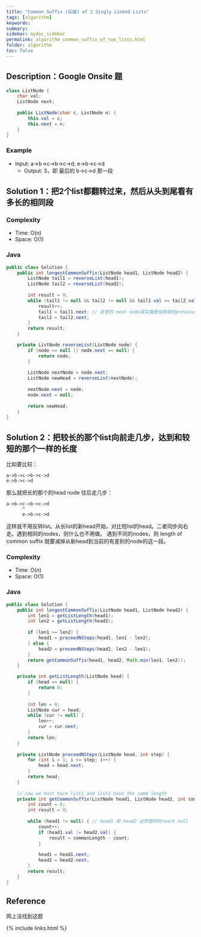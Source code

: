 ```yaml
---
title: "Common Suffix (后缀) of 2 Singly Linked Lists"
tags: [algorithm]
keywords:
summary:
sidebar: mydoc_sidebar
permalink: algorithm_common_suffix_of_two_lists.html
folder: algorithm
toc: false
---
```


## Description：Google Onsite 题
```java
class ListNode {
    char val;
    ListNode next;
    
    public ListNode(char c, ListNode n) {
        this.val = c;
        this.next = n;
    }
}
```

### Example
* Input: a->b->c->b->c->d, e->b->c->d
  * Output: 3，即 最后的 b->c->d 那一段

## Solution 1：把2个list都翻转过来，然后从头到尾看有多长的相同段

### Complexity
* Time: O(n)
* Space: O(1)

### Java
```java
public class Solution {
    public int longestCommonSuffix(ListNode head1, ListNode head2) {
        ListNode tail1 = reverseList(head1);
        ListNode tail2 = reverseList(head2);
        
        int result = 0;
        while (tail1 != null && tail2 != null && tail1.val == tail2.val) {
            result++;
            tail1 = tail1.next; // 这里的 next node其实就是反转前的previous node
            tail2 = tail2.next;
        }
        return result;
    }

    private ListNode reverseList(ListNode node) {
        if (node == null || node.next == null) {
            return node;
        }
        
        ListNode nextNode = node.next;
        ListNode newHead = reverseList(nextNode);
        
        nextNode.next = node;
        node.next = null;
        
        return newHead;
    }
}
```

## Solution 2：把较长的那个list向前走几步，达到和较短的那个一样的长度
比如要比较：
```
a->b->c->b->c->d
e->b->c->d
```
那么就把长的那个的head node 往后走几步：
```
a->b->c->b->c->d
      ^
      e->b->c->d
```
这样就不用反转list。从长list的新head开始，对比短list的head。二者同步向右走。遇到相同的nodes，则什么也不用做。
遇到不同的nodes，则 length of common suffix 就要减掉从新head到当前的有差别的node的这一段。

### Complexity
* Time: O(n)
* Space: O(1)

### Java
```java
public class Solution {
    public int longestCommonSuffix(ListNode head1, ListNode head2) {
        int len1 = getListLength(head1);
        int len2 = getListLength(head2);
        
        if (len1 >= len2) {
            head1 = proceedNSteps(head1, len1 - len2);
        } else {
            head2 = proceedNSteps(head2, len2 - len1);
        }
        return getCommonSuffix(head1, head2, Math.min(len1, len2));
    }

    private int getListLength(ListNode head) {
        if (head == null) {
            return 0;
        }
        
        int len = 0;
        ListNode cur = head;
        while (cur != null) {
            len++;
            cur = cur.next;
        }
        return len;
    }
    
    private ListNode proceedNSteps(ListNode head, int step) {
        for (int i = 1; i <= step; i++) {
            head = head.next;
        }
        return head;
    }
    
    // now we must have list1 and list2 have the same length
    private int getCommonSuffix(ListNode head1, ListNode head2, int commonLength) {
        int count = 0;
        int result = 0;
        
        while (head1 != null) { // head1 和 head2 必然是同时reach null
            count++;
            if (head1.val != head2.val) {
                result = commonLength - count;
            }
            
            head1 = head1.next;
            head2 = head2.next;
        }
        return result;
    }
}
```

## Reference
网上没找到这题

{% include links.html %}
